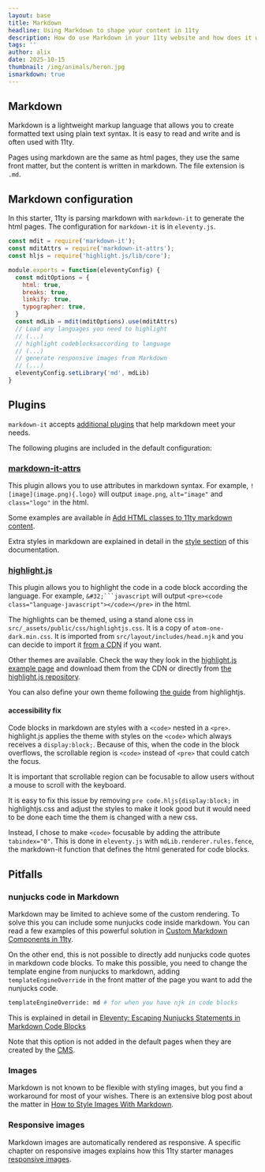 ```yaml
---
layout: base
title: Markdown
headline: Using Markdown to shape your content in 11ty
description: How do use Markdown in your 11ty website and how does it work
tags: ''
author: alix
date: 2025-10-15
thumbnail: /img/animals/heron.jpg
ismarkdown: true
---
```

## Markdown

Markdown is a lightweight markup language that allows you to create formatted text using plain text syntax. It is easy to read and write and is often used with 11ty.

Pages using markdown are the same as html pages, they use the same front matter, but the content is written in markdown. The file extension is `.md`.

## Markdown configuration

In this starter, 11ty is parsing markdown with `markdown-it` to generate the html pages. The configuration for `markdown-it` is in `eleventy.js`.

```js
const mdit = require('markdown-it');
const mditAttrs = require('markdown-it-attrs');
const hljs = require('highlight.js/lib/core');

module.exports = function(eleventyConfig) {
  const mditOptions = {
    html: true,
    breaks: true,
    linkify: true,
    typographer: true,
  }
  const mdLib = mdit(mditOptions).use(mditAttrs)
  // Load any languages you need to highlight
  // (...)
  // highlight codeblocksaccording to language
  // (...)
  // generate responsive images from Markdown
  // (...)
  eleventyConfig.setLibrary('md', mdLib)
}
```

## Plugins

`markdown-it` accepts [additional plugins](https://mdit-plugins.github.io/) that help markdown meet your needs.

The following plugins are included in the default configuration:

### [markdown-it-attrs](https://www.npmjs.com/package/markdown-it-attrs)

This plugin allows you to use attributes in markdown syntax. For example, `![image](image.png){.logo}` will output `image.png`, `alt="image"` and `class="logo"` in the html.

Some examples are available in [Add HTML classes to 11ty markdown content](https://giuliachiola.dev/posts/add-html-classes-to-11ty-markdown-content/).

Extra styles in markdown are explained in detail in the [style section](/documentation/styles/) of this documentation.

### [highlight.js](https://www.npmjs.com/package/highlight.js)

This plugin allows you to highlight the code in a code block according the language. For example, `&#32;```javascript` will output `<pre><code class="language-javascript"></code></pre>` in the html.

The highlights can be themed, using a stand alone css in `src/_assets/public/css/highlightjs.css`. It is a copy of  `atom-one-dark.min.css`. It is imported from `src/layout/includes/head.njk` and you can decide to import it [from a CDN](https://cdnjs.cloudflare.com/ajax/libs/highlight.js/11.9.0/styles/atom-one-dark.min.css) if you want. 

Other themes are available. Check the way they look in the [highlight.js example page](https://highlightjs.org/examples) and download them from the CDN or directly from [the highlight.js repository](https://github.com/highlightjs/highlight.js/tree/main/src/styles).

You can also define your own theme following [the guide](https://highlightjs.readthedocs.io/en/latest/theme-guide.html) from highlightjs.

#### accessibility fix 

Code blocks in markdown are styles with a `<code>` nested in a `<pre>`. highlight.js applies the theme with styles on the `<code>` which always receives a `display:block;`. Because of this, when the code in the block overflows, the scrollable region is `<code>` instead of `<pre>` that could catch the focus.

It is important that scrollable region can be focusable to allow users without a mouse to scroll with the keyboard.

It is easy to fix this issue by removing `pre code.hljs{display:block;` in highlightjs.css and adjust the styles to make it look good but it would need to be done each time the them is changed with a new css.

Instead, I chose to make `<code>` focusable by adding the attribute `tabindex="0"`. This is done in `eleventy.js` with `mdLib.renderer.rules.fence`, the markdown-it function that defines the html generated for code blocks.

## Pitfalls

### nunjucks code in Markdown

Markdown may be limited to achieve some of the custom rendering. To solve this you can include some nunjucks code inside markdown. You can read a few examples of this powerful solution in [Custom Markdown Components in 11ty](https://www.aleksandrhovhannisyan.com/blog/custom-markdown-components-in-11ty/).

On the other end, this is not possible to directly add nunjucks code quotes in markdown code blocks. To make this possible, you need to change the template engine from nunjucks to markdown, adding `templateEngineOverride` in the front matter of the page you want to add the nunjucks code. 

```bash
templateEngineOverride: md # for when you have njk in code blocks
```

This is explained in detail in [Eleventy: Escaping Nunjucks Statements in Markdown Code Blocks](https://markllobrera.com/posts/eleventy-escaping-nunjucks-statements-in-markdown-code-blocks/)

Note that this option is not added in the default pages when they are created by the [CMS](/documentation/cms/).

### Images

Markdown is not known to be flexible with styling images, but you find a workaround for most of your wishes. There is an extensive blog post about the matter in [How to Style Images With Markdown](https://dzone.com/articles/how-to-style-images-with-markdown).

### Responsive images

Markdown images are automatically rendered as responsive. A specific chapter on responsive images explains how this 11ty starter manages [responsive images](/documentation/images/).
